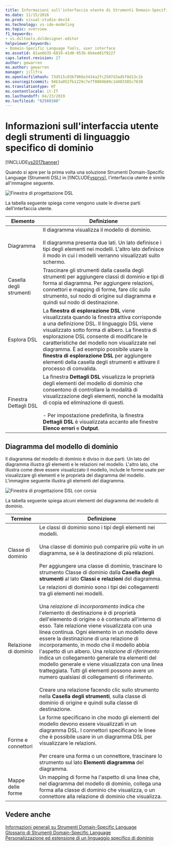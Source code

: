 ```yaml
---
title: Informazioni sull'interfaccia utente di Strumenti Domain-Specific Language | Microsoft Docs
ms.date: 11/15/2016
ms.prod: visual-studio-dev14
ms.technology: vs-ide-modeling
ms.topic: overview
f1_keywords:
- vs.dsltools.dsldesigner.editor
helpviewer_keywords:
- Domain-Specific Language Tools, user interface
ms.assetid: 81ae6b35-6819-41d0-953b-6b4ed81f9227
caps.latest.revision: 27
author: gewarren
ms.author: gewarren
manager: jillfra
ms.openlocfilehash: 73d515c03b7966e3434a2fc2507d3ad5f8d13c1b
ms.sourcegitcommit: 94b3a052fb1229c7e7f8804b09c1d403385c7630
ms.translationtype: HT
ms.contentlocale: it-IT
ms.lasthandoff: 04/23/2019
ms.locfileid: "62569108"
---
```

# <a name="overview-of-the-domain-specific-language-tools-user-interface"></a>Informazioni sull'interfaccia utente degli strumenti di linguaggio specifico di dominio
[!INCLUDE[vs2017banner](../includes/vs2017banner.md)]

Quando si apre per la prima volta una soluzione Strumenti Domain-Specific Language (Strumenti DSL) in [!INCLUDE[vsprvs](../includes/vsprvs-md.md)], l'interfaccia utente è simile all'immagine seguente.  
  
 ![Finestra di progettazione DSL](../modeling/media/dsl-designer.png "dsl_designer")  
  
 La tabella seguente spiega come vengono usate le diverse parti dell'interfaccia utente.  
  
|**Elemento**|**Definizione**|  
|-----------------|--------------------|  
|Diagramma|Il diagramma visualizza il modello di dominio.<br /><br /> Il diagramma presenta due lati. Un lato definisce i tipi degli elementi nei modelli. L'altro lato definisce il modo in cui i modelli verranno visualizzati sullo schermo.|  
|Casella degli strumenti|Trascinare gli strumenti dalla casella degli strumenti per aggiungere classi di dominio e tipi di forma al diagramma. Per aggiungere relazioni, connettori e mapping di forme, fare clic sullo strumento, sul nodo di origine sul diagramma e quindi sul nodo di destinazione.|  
|Esplora DSL|La **finestra di esplorazione DSL** viene visualizzata quando la finestra attiva corrisponde a una definizione DSL. Il linguaggio DSL viene visualizzato sotto forma di albero. La finestra di esplorazione DSL consente di modificare le caratteristiche del modello non visualizzate nel diagramma. È ad esempio possibile usare la **finestra di esplorazione DSL** per aggiungere elementi della casella degli strumenti e attivare il processo di convalida.|  
|Finestra Dettagli DSL|La finestra **Dettagli DSL** visualizza le proprietà degli elementi del modello di dominio che consentono di controllare la modalità di visualizzazione degli elementi, nonché la modalità di copia ed eliminazione di questi.<br /><br /> - Per impostazione predefinita, la finestra **Dettagli DSL** è visualizzata accanto alle finestre **Elenco errori** e **Output**.|  
  
## <a name="the-domain-model-diagram"></a>Diagramma del modello di dominio  
 Il diagramma del modello di dominio è diviso in due parti. Un lato del diagramma illustra gli elementi e le relazioni nel modello. L'altro lato, che illustra come deve essere visualizzato il modello, include le forme usate per visualizzare gli elementi e le proprietà del diagramma del modello. L'immagine seguente illustra gli elementi del diagramma.  
  
 ![Finestra di progettazione DSL con corsia](../modeling/media/dsl-desinger.png "dsl_desinger")  
  
 La tabella seguente spiega alcuni elementi del diagramma del modello di dominio.  
  
|**Termine**|**Definizione**|  
|--------------|--------------------|  
|Classe di dominio|Le classi di dominio sono i tipi degli elementi nei modelli.<br /><br /> Una classe di dominio può comparire più volte in un diagramma, se è la destinazione di più relazioni.<br /><br /> Per aggiungere una classe di dominio, trascinare lo strumento Classe di dominio dalla **Casella degli strumenti** al lato **Classi e relazioni** del diagramma.|  
|Relazione di dominio|Le relazioni di dominio sono i tipi dei collegamenti tra gli elementi nei modelli.<br /><br /> Una *relazione di incorporamento* indica che l'elemento di destinazione è di proprietà dell'elemento di origine o è contenuto all'interno di esso. Tale relazione viene visualizzata con una linea continua. Ogni elemento in un modello deve essere la destinazione di una relazione di incorporamento, in modo che il modello abbia l'aspetto di un albero. Una *relazione di riferimento* indica un collegamento generale tra elementi del modello generale e viene visualizzata con una linea tratteggiata. Tutti gli elementi possono avere un numero qualsiasi di collegamenti di riferimento.<br /><br /> Creare una relazione facendo clic sullo strumento nella **Casella degli strumenti**, sulla classe di dominio di origine e quindi sulla classe di destinazione.|  
|Forme e connettori|Le forme specificano in che modo gli elementi del modello devono essere visualizzati in un diagramma DSL. I connettori specificano le linee che è possibile usare in un diagramma DSL per visualizzare le relazioni.<br /><br /> Per creare una forma o un connettore, trascinare lo strumento sul lato **Elementi diagramma** del diagramma.|  
|Mappe delle forme|Un mapping di forme ha l'aspetto di una linea che, nel diagramma del modello di dominio, collega una forma alla classe di dominio che visualizza, o un connettore alla relazione di dominio che visualizza.|  
  
## <a name="see-also"></a>Vedere anche  
 [Informazioni generali su Strumenti Domain-Specific Language](../modeling/overview-of-domain-specific-language-tools.md)   
 [Glossario di Strumenti Domain-Specific Language](http://msdn.microsoft.com/ca5e84cb-a315-465c-be24-76aa3df276aa)   
 [Personalizzazione ed estensione di un linguaggio specifico di dominio](../modeling/customizing-and-extending-a-domain-specific-language.md)

